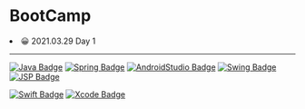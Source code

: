 # BootCamp

<li>
 😀 2021.03.29 Day 1
</li>


<hr></hr>

[![Java Badge](https://img.shields.io/badge/Java-007396?style=for-the-badge&logo=java&logoColor=black)](http://java.com/) 
[![Spring Badge](https://img.shields.io/badge/Spring-6DB33F?style=for-the-badge&logo=spring&logoColor=black)](http://spring.io/)
[![AndroidStudio Badge](https://img.shields.io/badge/Androidstudio-3DDC84?style=for-the-badge&logo=android-studio&logoColor=black)](http://developer.android.com/)
[![Swing Badge](https://img.shields.io/badge/Swing-3DDC84?style=for-the-badge&logo=swing&logoColor=black)](http://javatpoint.com/)
[![JSP Badge](https://img.shields.io/badge/JSP-3DDC84?style=for-the-badge&logo=jsp&logoColor=black)](https://www.oracle.com/java/technologies/jspt.html)


[![Swift Badge](https://img.shields.io/badge/Swift-FA7343?style=for-the-badge&logo=swift&logoColor=black)](http://developer.apple.com/)
[![Xcode Badge](https://img.shields.io/badge/Xcode-1575F9?style=for-the-badge&logo=xcode&logoColor=black)](http://developer.apple.com/)


